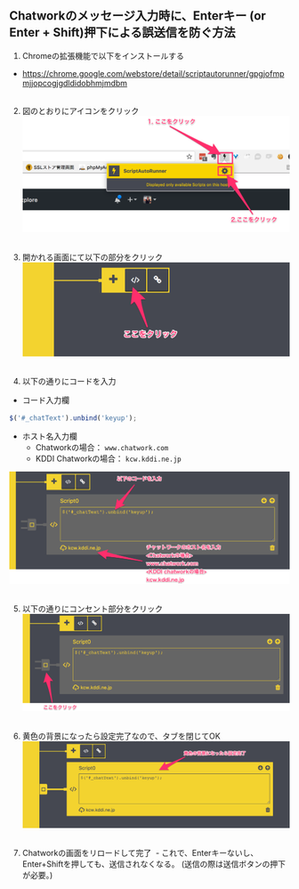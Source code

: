 ## Chatworkのメッセージ入力時に、Enterキー (or Enter + Shift)押下による誤送信を防ぐ方法

1. Chromeの拡張機能で以下をインストールする
  - https://chrome.google.com/webstore/detail/scriptautorunner/gpgjofmpmjjopcogjgdldidobhmjmdbm
<br><br>

2. 図のとおりにアイコンをクリック
![aaaa](image1.png)
<br><br>

3. 開かれる画面にて以下の部分をクリック
![aaaa](image2.png)
<br><br>

4. 以下の通りにコードを入力  
 - コード入力欄  
 ```javascript
 $('#_chatText').unbind('keyup');
 ```

 - ホスト名入力欄  
   - Chatworkの場合： `www.chatwork.com`  
   - KDDI Chatworkの場合： `kcw.kddi.ne.jp`  

![aaaa](image3.png)
<br><br>

5. 以下の通りにコンセント部分をクリック
![aaaa](image4.png)
<br><br>

6. 黄色の背景になったら設定完了なので、タブを閉じてOK
![aaaa](image6.png)
<br><br>

7. Chatworkの画面をリロードして完了
  - これで、Enterキーないし、Enter+Shiftを押しても、送信されなくなる。 (送信の際は送信ボタンの押下が必要。)
